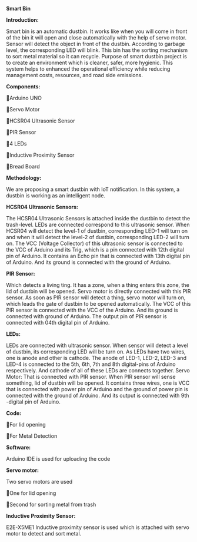 **Smart Bin**

**Introduction:**

Smart bin is an automatic dustbin. It works like when you will come in front of the bin it will open and close automatically with the help of servo motor. Sensor will detect the object in front of the dustbin. According to garbage level, the corresponding LED will blink. This bin has the sorting mechanism to sort metal material so it can recycle. Purpose of smart dustbin project is to create an environment which is cleaner, safer, more hygienic. This system helps to enhanced the operational efficiency while reducing management costs, resources, and road side emissions.

**Components:**

Arduino UNO

Servo Motor

HCSR04 Ultrasonic Sensor

PIR Sensor

4 LEDs

Inductive Proximity Sensor

Bread Board

**Methodology:**

We are proposing a smart dustbin with IoT notification. In this system, a dustbin is working as an intelligent node. 

**HCSR04 Ultrasonic Sensors:** 

The HCSR04 Ultrasonic Sensors is attached inside the dustbin to detect the trash-level. LEDs are connected correspond to this ultrasonic sensor. When HCSR04 will detect the level-1 of dustbin, corresponding LED-1 will turn on and when it will detect the level-2 of dustbin, corresponding LED-2 will turn on. The VCC (Voltage Collector) of this ultrasonic sensor is connected to the VCC of Arduino and its Trig, which is a pin connected with 12th digital pin of Arduino. It contains an Echo pin that is connected with 13th digital pin of Arduino. And its ground is connected with the ground of Arduino.

**PIR Sensor:**

Which detects a living ting. It has a zone, when a thing enters this zone, the lid of dustbin will be opened. Servo motor is directly connected with this PIR sensor. As soon as PIR sensor will detect a thing, servo motor will turn on, which leads the gate of dustbin to be opened automatically. The VCC of this PIR sensor is connected with the VCC of the Arduino. And its ground is connected with ground of Arduino. The output pin of PIR sensor is connected with 04th digital pin of Arduino.

**LEDs:**

LEDs are connected with ultrasonic sensor. When sensor will detect a level of dustbin, its corresponding LED will be turn on. As LEDs have two wires, one is anode and other is cathode. The anode of LED-1, LED-2, LED-3 and LED-4 is connected to the 5th, 6th, 7th and 8th digital-pins of Arduino respectively. And cathode of all of these LEDs are connects together. Servo Motor: That is connected with PIR sensor. When PIR sensor will sense something, lid of dustbin will be opened. It contains three wires, one is VCC that is connected with power pin of Arduino and the ground of power pin is connected with the ground of Arduino. And its output is connected with 9th -digital pin of Arduino.

**Code:**

For lid opening

For Metal Detection

**Software:**

Arduino IDE is used for uploading the code
	
**Servo motor:**

Two servo motors are used

One for lid opening

Second for sorting metal from trash

**Inductive Proximity Sensor:**

E2E-X5ME1 Inductive proximity sensor is used which is attached with servo motor to detect and sort metal.
